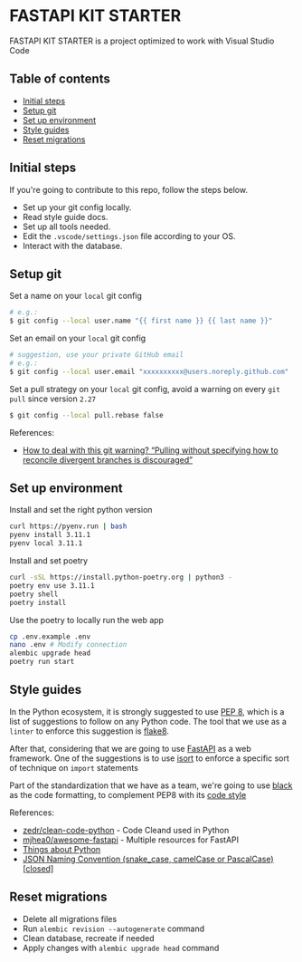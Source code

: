 <!-- omit in toc -->
# FASTAPI KIT STARTER
FASTAPI KIT STARTER is a project optimized to work with Visual Studio Code

<!-- omit in toc -->
## Table of contents

- [Initial steps](#initial-steps)
- [Setup git](#setup-git)
- [Set up environment](#set-up-environment)
- [Style guides](#style-guides)
- [Reset migrations](#reset-migrations)


## Initial steps

If you're going to contribute to this repo, follow the steps below.

- Set up your git config locally.
- Read style guide docs.
- Set up all tools needed.
- Edit the `.vscode/settings.json` file according to your OS.
- Interact with the database.

## Setup git

Set a name on your `local` git config

```bash
# e.g.:
$ git config --local user.name "{{ first name }} {{ last name }}"
```

Set an email on your `local` git config

```bash
# suggestion, use your private GitHub email
# e.g.:
$ git config --local user.email "xxxxxxxxxx@users.noreply.github.com"
```

Set a pull strategy on your `local` git config, avoid a warning on every `git pull` since version `2.27`

```bash
$ git config --local pull.rebase false
```

References:

- [How to deal with this git warning? “Pulling without specifying how to reconcile divergent branches is discouraged”](https://stackoverflow.com/q/62653114/)


## Set up environment
Install and set the right python version
```bash
curl https://pyenv.run | bash
pyenv install 3.11.1
pyenv local 3.11.1
```
Install and set poetry
```bash
curl -sSL https://install.python-poetry.org | python3 -
poetry env use 3.11.1
poetry shell
poetry install
```

Use the poetry to locally run the web app
```bash
cp .env.example .env
nano .env # Modify connection
alembic upgrade head
poetry run start
```

## Style guides

In the Python ecosystem, it is strongly suggested to use [PEP 8](https://www.python.org/dev/peps/pep-0008/), which is a list of suggestions to follow on any Python code. The tool that we use as a `linter` to enforce this suggestion is [flake8](https://github.com/PyCQA/flake8).

After that, considering that we are going to use [FastAPI](https://fastapi.tiangolo.com/) as a web framework. One of the suggestions is to use [isort](https://github.com/PyCQA/isort) to enforce a specific sort of technique on `import` statements

Part of the standardization that we have as a team, we're going to use [black](https://github.com/psf/black) as the code formatting, to complement PEP8 with its [code style](https://black.readthedocs.io/en/stable/the_black_code_style.html)

References:

- [zedr/clean-code-python](https://github.com/zedr/clean-code-python) - Code Cleand used in Python
- [mjhea0/awesome-fastapi](https://github.com/mjhea0/awesome-fastapi) - Multiple resources for FastAPI
- [Things about Python](https://gist.github.com/eevmanu/b2c8c49b79f02cdc1f764c1d9bdfa320)
- [JSON Naming Convention (snake_case, camelCase or PascalCase) [closed]](https://stackoverflow.com/q/5543490/)

## Reset migrations

- Delete all migrations files
- Run `alembic revision --autogenerate` command
- Clean database, recreate if needed
- Apply changes with `alembic upgrade head` command
